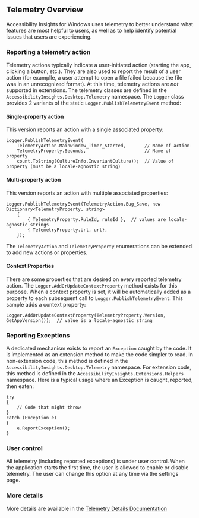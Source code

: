 ## Telemetry Overview

Accessibility Insights for Windows uses telemetry to better understand what features are most helpful to users, as well as to help identify potential issues that users are experiencing.

### Reporting a telemetry action
Telemetry actions typically indicate a user-initiated action (starting the app, clicking a button, etc.). They are also used to report the result of a user action (for examplle, a user attempt to open a file failed because the file was in an unrecognized format). At this time, telemetry actions are *not* supported in extensions. The telemetry classes are defined in the `AccessibilityInsights.Desktop.Telemetry` namespace. The `Logger` class provides 2 variants of the static `Logger.PublishTelemetryEvent` method:

#### Single-property action
This version reports an action with a single associated property:
```
Logger.PublishTelemetryEvent(
    TelemetryAction.Mainwindow_Timer_Started,       // Name of action 
    TelemetryProperty.Seconds,                      // Name of property
    count.ToString(CultureInfo.InvariantCulture));  // Value of property (must be a locale-agnostic string)
```

#### Multi-property action
This version reports an action with multiple associated properties:
```
Logger.PublishTelemetryEvent(TelemetryAction.Bug_Save, new Dictionary<TelemetryProperty, string>
    {
        { TelemetryProperty.RuleId, ruleId },  // values are locale-agnostic strings
        { TelemetryProperty.Url, url},
    });
```

The `TelemetryAction` and `TelemetryProperty` enumerations can be extended to add new actions or properties.

#### Context Properties
There are some properties that are desired on every reported telemetry action. The `Logger.AddOrUpdateContextProperty` method exists for this purpose. When a context property is set, it will be automatically added as a property to each subsequent call to `Logger.PublishTelemetryEvent`. This sample adds a context property:
```
Logger.AddOrUpdateContextProperty(TelemetryProperty.Version, GetAppVersion());  // value is a locale-agnostic string
```

### Reporting Exceptions
A dedicated mechanism exists to report an `Exception` caught by the code. It is implemented as an extension method to make the code simpler to read. In non-extension code, this method is defined in the `AccessibilityInsights.Desktop.Telemetry` namespace. For extension code, this method is defined in the `AccessibilityInsights.Extensions.Helpers` namespace. Here is a typical usage where an Exception is caught, reported, then eaten:
```
try
{
    // Code that might throw
}
catch (Exception e)
{
    e.ReportException();
}
```

### User control
All telemetry (including reported exceptions) is under user control. When the application starts the first time, the user is allowed to enable or disable telemetry. The user can change this option at any time via the settings page.

### More details
More details are available in the [Telemetry Details Documentation](./TelemeryDetails.md)